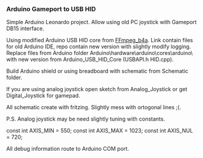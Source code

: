 ### Arduino Gameport to USB HID

Simple Arduino Leonardo project. Allow using old PC joystick with Gameport DB15 interface.

Using modified Arduino USB HID core from [FFmpeg_b4a](http://www.imaginaryindustries.com/blog/?p=80). Link contain files for old Arduino IDE, repo contain new version with slightly modify logging. Replace files from Arduino folder Arduino\hardware\arduino\cores\arduino\ with new version from Arduino_USB_HID_Core (USBAPI.h HID.cpp).

Build Arduino shield or using breadboard with schematic from Schematic folder.

If you are using analog joystick open sketch from Analog_Joystick or get Digital_Joystick for gamepad.

All schematic create with fritzing. Slightly mess with ortogonal lines ;(.

P.S. Analog joystick may be need slightly tuning with constants.

const int AXIS_MIN = 550;
const int AXIS_MAX = 1023;
const int AXIS_NUL = 720; 

All debug information route to Arduino COM port.